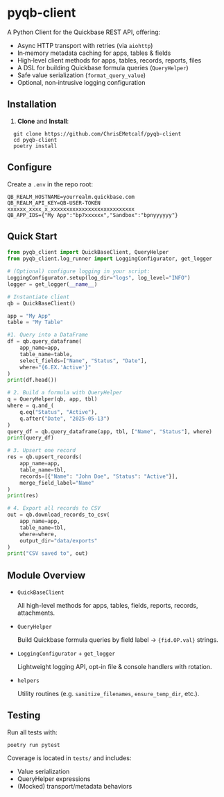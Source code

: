 # pyqb-client

A Python Client for the Quickbase REST API, offering:


- Async HTTP transport with retries (via `aiohttp`)
- In‑memory metadata caching for apps, tables & fields
- High‑level client methods for apps, tables, records, reports, files
- A DSL for building Quickbase formula queries (`QueryHelper`)
- Safe value serialization (`format_query_value`)
- Optional, non‑intrusive logging configuration


## Installation

1. **Clone** and **Install**:

```
  git clone https://github.com/ChrisEMetcalf/pyqb-client
  cd pyqb-client
  poetry install
```
    
## Configure

Create a `.env` in the repo root:

```
QB_REALM_HOSTNAME=yourrealm.quickbase.com
QB_REALM_API_KEY=QB-USER-TOKEN xxxxxx_xxxx_x_xxxxxxxxxxxxxxxxxxxxxxxxxxx
QB_APP_IDS={"My App":"bp7xxxxxx","Sandbox":"bpnyyyyyy"}
```


## Quick Start

```python
from pyqb_client import QuickBaseClient, QueryHelper
from pyqb_client.log_runner import LoggingConfigurator, get_logger

# (Optional) configure logging in your script:
LoggingConfigurator.setup(log_dir="logs", log_level="INFO")
logger = get_logger(__name__)

# Instantiate client
qb = QuickBaseClient()

app = "My App"
table = "My Table"

#1. Query into a DataFrame
df = qb.query_dataframe(
    app_name=app,
    table_name=table,
    select_fields=["Name", "Status", "Date"],
    where="{6.EX.'Active'}"
)
print(df.head())

# 2. Build a formula with QueryHelper
q = QueryHelper(qb, app, tbl)
where = q.and_(
    q.eq("Status", "Active"),
    q.after("Date", "2025-05-13")
)
query_df = qb.query_dataframe(app, tbl, ["Name", "Status"], where)
print(query_df)

# 3. Upsert one record
res = qb.upsert_records(
    app_name=app,
    table_name=tbl,
    records=[{"Name": "John Doe", "Status": "Active"}],
    merge_field_label="Name"
)
print(res)

# 4. Export all records to CSV
out = qb.download_records_to_csv(
    app_name=app,
    table_name=tbl,
    where=where,
    output_dir="data/exports"
)
print("CSV saved to", out)
```

## Module Overview

* `QuickBaseClient`

    All high-level methods for apps, tables, fields, reports, records, attachments.

* `QueryHelper`

    Build Quickbase formula queries by field label  → `{fid.OP.val}` strings.

* `LoggingConfigurator` + `get_logger`

    Lightweight logging API, opt-in file & console handlers with rotation.

* `helpers`

    Utility routines (e.g. `sanitize_filenames`, `ensure_temp_dir`, etc.).


## Testing
Run all tests with:
```
poetry run pytest
```
Coverage is located in `tests/` and includes:

* Value serialization
* QueryHelper expressions
* (Mocked) transport/metadata behaviors